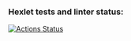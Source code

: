 ### Hexlet tests and linter status:
[![Actions Status](https://github.com/ntym08/frontend-project-lvl2/workflows/hexlet-check/badge.svg)](https://github.com/ntym08/frontend-project-lvl2/actions)